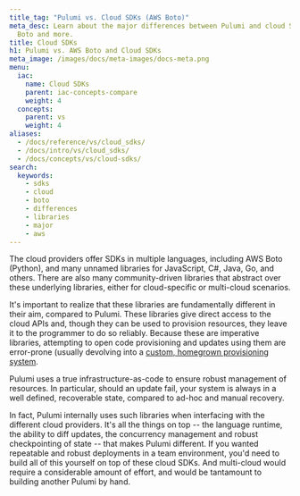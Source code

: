 ```yaml
---
title_tag: "Pulumi vs. Cloud SDKs (AWS Boto)"
meta_desc: Learn about the major differences between Pulumi and cloud SDKs like AWS
  Boto and more.
title: Cloud SDKs
h1: Pulumi vs. AWS Boto and Cloud SDKs
meta_image: /images/docs/meta-images/docs-meta.png
menu:
  iac:
    name: Cloud SDKs
    parent: iac-concepts-compare
    weight: 4
  concepts:
    parent: vs
    weight: 4
aliases:
  - /docs/reference/vs/cloud_sdks/
  - /docs/intro/vs/cloud_sdks/
  - /docs/concepts/vs/cloud-sdks/
search:
  keywords:
    - sdks
    - cloud
    - boto
    - differences
    - libraries
    - major
    - aws
---
```


The cloud providers offer SDKs in multiple languages, including AWS Boto (Python), and many unnamed libraries for
JavaScript, C#, Java, Go, and others. There are also many community-driven libraries that abstract over these
underlying libraries, either for cloud-specific or multi-cloud scenarios.

It's important to realize that these libraries are fundamentally different in their aim, compared to Pulumi. These
libraries give direct access to the cloud APIs and, though they can be used to provision resources, they leave it to
the programmer to do so reliably. Because these are imperative libraries, attempting to open code provisioning and
updates using them are error-prone (usually devolving into a [custom, homegrown provisioning system](/docs/concepts/vs/custom/).

Pulumi uses a true infrastructure-as-code to ensure robust management of resources. In particular, should an update
fail, your system is always in a well defined, recoverable state, compared to ad-hoc and manual recovery.

In fact, Pulumi internally uses such libraries when interfacing with the different cloud providers. It's all the
things on top -- the language runtime, the ability to diff updates, the concurrency management and robust checkpointing
of state -- that makes Pulumi different. If you wanted repeatable and robust deployments in a team environment, you'd
need to build all of this yourself on top of these cloud SDKs. And multi-cloud would require a considerable amount of
effort, and would be tantamount to building another Pulumi by hand.
